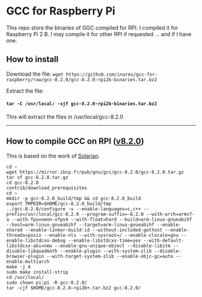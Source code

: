 # GCC for Raspberry Pi

This repo store the binaries of GGC compiled for RPI.
I compiled it for Raspberry Pi 2 B.
I may compile it for other RPI if requested ... and if I have one.

## How to install
Download the file:
`wget https://github.com/inares/gcc-for-raspberry/raw/gcc-8.2.0/gcc-8.2.0-rpi2b-binaries.tar.bz2`

Extract the file:
#### `tar -C /usr/local/ -xjf gcc-8.2.0-rpi2b-binaries.tar.bz2`
This will extract the files in /usr/local/gcc-8.2.0

-----

## How to compile GCC on RPI ([v8.2.0](https://gcc.gnu.org/))

This is based on the work of [Solarian](https://solarianprogrammer.com/2017/12/07/raspberry-pi-raspbian-compiling-gcc/).

```
cd ~
wget https://mirror.ibcp.fr/pub/gnu/gcc/gcc-8.2.0/gcc-8.2.0.tar.gz
tar xf gcc-8.2.0.tar.gz
cd gcc-8.2.0
contrib/download_prerequisites
cd ~
mkdir -p gcc-8.2.0_build/tmp && cd gcc-8.2.0_build
export TMPDIR=$HOME/gcc-8.2.0_build/tmp
../gcc-8.2.0/configure -v --enable-languages=c,c++ --prefix=/usr/local/gcc-8.2.0 --program-suffix=-8.2.0 --with-arch=armv7-a --with-fpu=neon-vfpv4 --with-float=hard --build=arm-linux-gnueabihf --host=arm-linux-gnueabihf --target=arm-linux-gnueabihf --enable-shared --enable-linker-build-id --without-included-gettext --enable-threads=posix --enable-nls --with-sysroot=/ --enable-clocale=gnu --enable-libstdcxx-debug --enable-libstdcxx-time=yes --with-default-libstdcxx-abi=new --enable-gnu-unique-object --disable-libitm --disable-libquadmath --enable-plugin --with-system-zlib --disable-browser-plugin --with-target-system-zlib --enable-objc-gc=auto --enable-multiarch
make -j 4
sudo make install-strip
cd /usr/local/
sudo chown pi:pi -R gcc-8.2.0/
tar -cjf $HOME/gcc-8.2.0-rpi2b+.tar.bz2 gcc-8.2.0/
```

